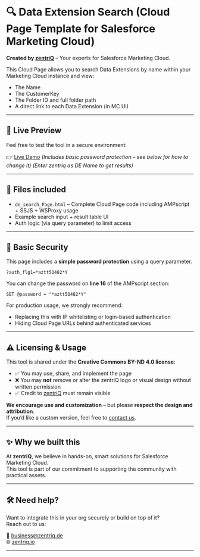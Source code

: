 # 🔍 Data Extension Search (Cloud Page Template for Salesforce Marketing Cloud)

**Created by [zentriQ](https://zentriq.io)** – Your experts for Salesforce Marketing Cloud.

This Cloud Page allows you to search Data Extensions by name within your Marketing Cloud instance and view:
- The Name
- The CustomerKey
- The Folder ID and full folder path
- A direct link to each Data Extension (in MC UI)

---

## 🚀 Live Preview

Feel free to test the tool in a secure environment:

👉 [Live Demo](https://mcz2smqsl5kqmjmc4h5g99v9zpdq.pub.sfmc-content.com/mekmy2qzt1k?auth_flg1=*aztt5Q482*Y) 
*(Includes basic password protection – see below for how to change it)*
*(Enter zentriq as DE Name to get results)*

---

## 📁 Files included

- `de_search_Page.html` – Complete Cloud Page code including AMPscript + SSJS + WSProxy usage
- Example search input + result table UI
- Auth logic (via query parameter) to limit access

---

## 🔐 Basic Security

This page includes a **simple password protection** using a query parameter.

```text
?auth_flg1=*aztt5Q482*Y
```

You can change the password on **line 16** of the AMPscript section:
```ampscript
SET @password = "*aztt5Q482*Y"
```

For production usage, we strongly recommend:
- Replacing this with IP whitelisting or login-based authentication
- Hiding Cloud Page URLs behind authenticated services

---

## ⚠️ Licensing & Usage

This tool is shared under the **Creative Commons BY-ND 4.0 license**:

- ✅ You may use, share, and implement the page
- ❌ You may **not** remove or alter the zentriQ logo or visual design without written permission
- ✅ Credit to [zentriQ](https://zentriq.io) must remain visible

**We encourage use and customization** – but please **respect the design and attribution**.  
If you’d like a custom version, feel free to [contact us](mailto:business@zentriq.de).

---

## ✨ Why we built this

At **zentriQ**, we believe in hands-on, smart solutions for Salesforce Marketing Cloud.  
This tool is part of our commitment to supporting the community with practical assets.

---

## 🛠 Need help?

Want to integrate this in your org securely or build on top of it?  
Reach out to us:

📧 business@zentriq.de  
🌐 [zentriq.io](https://zentriq.io)

---
